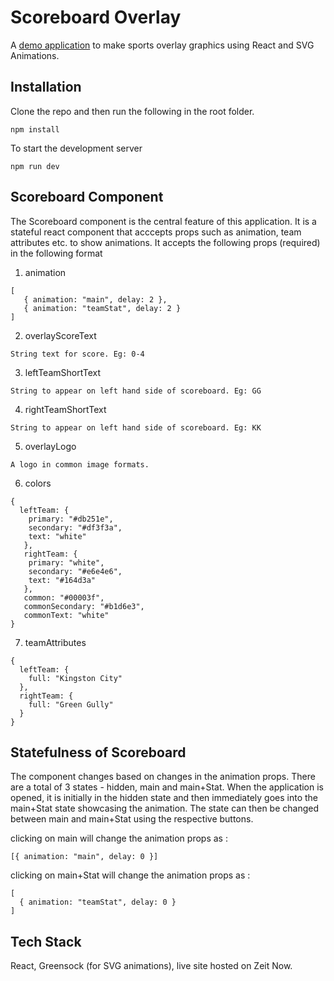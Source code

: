 # Scoreboard Overlay

A [demo application](https://scoreboardoverlay.vishaag.now.sh/) to make sports overlay graphics using React and SVG Animations.

## Installation
Clone the repo and then run the following in the root folder.

```
npm install
```
To start the development server 
```
npm run dev
```




## Scoreboard Component

The Scoreboard component is the central feature of this application. It is a stateful react component that acccepts props such as animation, team attributes etc. to show animations.
It accepts the following props (required) in the following format

1. animation
```
[
   { animation: "main", delay: 2 },
   { animation: "teamStat", delay: 2 }
]
```
2. overlayScoreText
```
String text for score. Eg: 0-4
```
3. leftTeamShortText
```
String to appear on left hand side of scoreboard. Eg: GG
```
4. rightTeamShortText
```
String to appear on left hand side of scoreboard. Eg: KK
```
5. overlayLogo
```
A logo in common image formats.
```
6. colors
```
{
  leftTeam: {
    primary: "#db251e",
    secondary: "#df3f3a",
    text: "white"
   },
   rightTeam: {
    primary: "white",
    secondary: "#e6e4e6",
    text: "#164d3a"
   },
   common: "#00003f",
   commonSecondary: "#b1d6e3",
   commonText: "white"
}
```
7. teamAttributes
```
{
  leftTeam: {
    full: "Kingston City"
  },
  rightTeam: {
    full: "Green Gully"
  }
}
```

## Statefulness of Scoreboard

The component changes based on changes in the animation props. There are a total of 3 states - hidden, main and main+Stat.
When the application is opened, it is initially in the hidden state and then immediately goes into the main+Stat state showcasing
the animation.
The state can then be changed between main and main+Stat using the respective buttons.

clicking on main will change  the animation props as : 

```[{ animation: "main", delay: 0 }]```


clicking on main+Stat will change  the animation props as : 
```
[
  { animation: "teamStat", delay: 0 }
]
```





## Tech Stack
React, Greensock (for SVG animations), live site hosted on Zeit Now.

